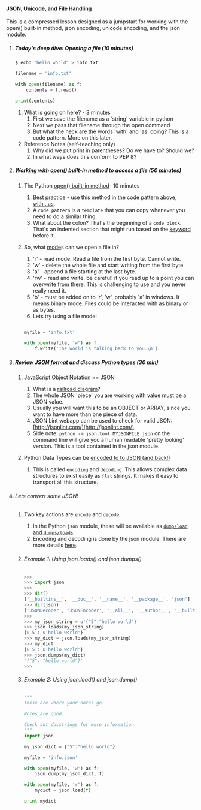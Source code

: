 #### JSON, Unicode, and File Handling

This is a compressed lesson designed as a jumpstart for working with the open() built-in method, json encoding, unicode encoding, and the json module.


1. ##### Today's deep dive: Opening a file (10 minutes)

    ```bash
    $ echo "hello world" > info.txt
    ```

    ```python
    filename = 'info.txt'

    with open(filename) as f:
        contents = f.read()

    print(contents)
    ```

    1. What is going on here? - 3 minutes
        1. First we save the filename as a 'string' variable in python
        2. Next we pass that filename through the open command
        3. But what the heck are the words 'with' and 'as' doing? This is a code pattern. More on this later.
    2. Reference Notes (self-teaching only)
        1. Why did we put print in parentheses? Do we have to? Should we?
        2. In what ways does this conform to PEP 8?


2. ##### Working with open() built-in method to access a file (50 minutes)

    1. The Python [open() built-in method](https://docs.python.org/2/library/functions.html#open)- 10 minutes
        1. Best practice - use this method in the code pattern above, [with...as](https://docs.python.org/2/reference/compound_stmts.html#the-with-statement).
        2. A `code pattern` is a `template` that you can copy whenever you need to do a similar thing.
        3. What about the colon? That's the beginning of a `code block`. That's an indented section that might run based on the [keyword](https://docs.python.org/2/library/keyword.html) before it.

    2. So, what [mode](https://docs.python.org/2/library/functions.html#open)s can we open a file in?
        1. 'r' - read mode. Read a file from the first byte. Cannot write.
        2. 'w' - delete the whole file and start writing from the first byte.
        3. 'a' - append a file starting at the last byte.
        4. 'rw' - read and write. be careful! if you read up to a point you can overwrite from there. This is challenging to use and you never really need it.
        5. 'b' - must be added on to 'r', 'w', probably 'a' in windows. It means binary mode. Files could be interacted with as binary or as bytes.
		6. Lets try using a file mode:
		```python

		myfile = 'info.txt'

		with open(myfile, 'w') as f:
			f.write('The world is talking back to you.\n')

		```

3. ##### Review JSON format and discuss Python types (30 min)

    1. [JavaScript Object Notation == JSON](http://www.json.org/)
        1. What is a [railroad diagram](https://en.wikipedia.org/wiki/Syntax_diagram)?
        2. The whole JSON 'piece' you are working with value must be a JSON value.
        3. Usually you will want this to be an OBJECT or ARRAY, since you want to have more than one piece of data.
        4. JSON Lint webapp can be used to check for valid JSON: [http://jsonlint.com/](http://jsonlint.com/)
        5. Side note: `python -m json.tool MYJSONFILE.json` on the command line will give you a human readable 'pretty looking' version. This is a tool contained in the json module.

    2. Python Data Types can be [encoded to to JSON (and back!)](https://docs.python.org/2/library/json.html#encoders-and-decoders)
        1. This is called `encoding` and `decoding`. This allows complex data structures to exist easily as `flat` strings. It makes it easy to transport all this structure.

4. ###### Lets convert some JSON!
    1. Two key actions are `encode` and `decode`. 
        1. In the Python `json` module, these will be available as [`dump/load` and `dumps/loads`](https://docs.python.org/2/library/json.html#basic-usage)
        2. Encoding and decoding is done by the json module. There are more details [here](https://docs.python.org/2/library/json.html#encoders-and-decoders).


    2. ###### Example 1: Using json.loads() and json.dumps()

        ``` Python
        >>>
        >>> import json
        >>>
        >>> dir()
        ['__builtins__', '__doc__', '__name__', '__package__', 'json']
        >>> dir(json)
        ['JSONDecoder', 'JSONEncoder', '__all__', '__author__', '__builtins__', '__doc__', '__file__', '__name__', '__package__', '__path__', '__version__', '_default_decoder', '_default_encoder', 'decoder', 'dump', 'dumps', 'encoder', 'load', 'loads', 'scanner']
        >>>
        >>> my_json_string = u'{"5":"hello world"}'
        >>> json.loads(my_json_string)
        {u'5': u'hello world'}
        >>> my_dict = json.loads(my_json_string)
        >>> my_dict
        {u'5': u'hello world'}
        >>> json.dumps(my_dict)
        '{"5": "hello world"}'
        >>>
        ```

    3. ###### Example 2: Using json.load() and json.dump()

        ``` Python
        """
        These are where your notes go.

        Notes are good.

        Check out docstrings for more information.
        """
        import json

        my_json_dict = {"5":"hello world"}

        myfile = 'info.json'

        with open(myfile, 'w') as f:
            json.dump(my_json_dict, f)

        with open(myfile, 'r') as f:
            mydict = json.load(f)

        print mydict
        ```

